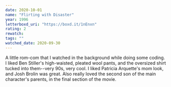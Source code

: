 ```yaml
---
date: 2020-10-01
name: "Flirting with Disaster"
year: 1996
letterboxd_uri: "https://boxd.it/1nEnxn"
rating: 2
rewatch: 
tags: ""
watched_date: 2020-09-30
---
```


A little rom-com that I watched in the background while doing some coding. I liked Ben Stiller's high-waisted, pleated wool pants, and the oversized shirt tucked into them--very 90s, very cool. I liked Patricia Arquette's mom look, and Josh Brolin was great. Also really loved the second son of the main character's parents, in the final section of the movie.
